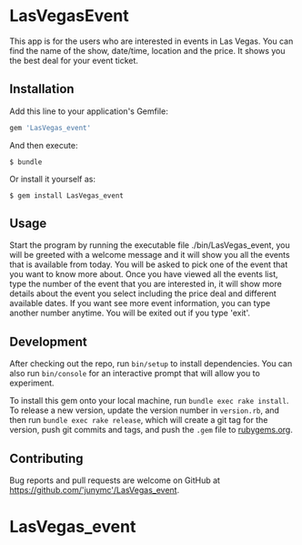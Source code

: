 # LasVegasEvent

This app is for the users who are interested in events in Las Vegas. You can find the name of the show, date/time, location and the price. It shows you the best deal for your event ticket.

## Installation

Add this line to your application's Gemfile:

```ruby
gem 'LasVegas_event'
```

And then execute:

    $ bundle

Or install it yourself as:

    $ gem install LasVegas_event

## Usage

Start the program by running the executable file ./bin/LasVegas_event, you will be greeted with a welcome message and it will show you all the events that is available from today. You will be asked to pick one of the event that you want to know more about. Once you have viewed all the events list, type the number of the event that you are interested in, it will show more details about the event you select including the price deal and different available dates. If you want see more event information, you can type another number anytime. You will be exited out if you type 'exit'.

## Development

After checking out the repo, run `bin/setup` to install dependencies. You can also run `bin/console` for an interactive prompt that will allow you to experiment.

To install this gem onto your local machine, run `bundle exec rake install`. To release a new version, update the version number in `version.rb`, and then run `bundle exec rake release`, which will create a git tag for the version, push git commits and tags, and push the `.gem` file to [rubygems.org](https://rubygems.org).

## Contributing

Bug reports and pull requests are welcome on GitHub at https://github.com/'junymc'/LasVegas_event.
# LasVegas_event
